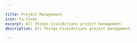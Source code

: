 ```yaml
---

title: Project Management
icon: fa-tasks
excerpt: All things CivicActions project management.
description: All things CivicActions project management.

---
```

